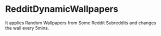 # RedditDynamicWallpapers
It applies Random Wallpapers from Some Reddit Subreddits and changes the wall every 5mins.
